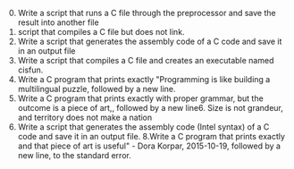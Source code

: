 0. Write a script that runs a C file through the preprocessor and save the result into another file
1. script that compiles a C file but does not link.
2. Write a script that generates the assembly code of a C code and save it in an output file
3. Write a script that compiles a C file and creates an executable named cisfun.
4. Write a C program that prints exactly "Programming is like building a multilingual puzzle, followed by a new line.
5. Write a C program that prints exactly with proper grammar, but the outcome is a piece of art,, followed by a new line6. Size is not grandeur, and territory does not make a nation
7. Write a script that generates the assembly code (Intel syntax) of a C code and save it in an output file.
8.Write a C program that prints exactly and that piece of art is useful" - Dora Korpar, 2015-10-19, followed by a new line, to the standard error.


